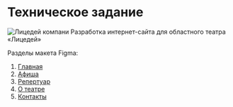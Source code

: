 # Техническое задание
![Лицедей компани](https://i.ibb.co/Kh4b4RT/logo.png)
Разработка интернет-сайта для областного театра «Лицедей»

Разделы макета Figma:
1. [Главная](https://www.figma.com/file/VsuJTnTU9YI7UKHY8473vV/Untitled?node-id=10%3A175)
2. [Афиша](https://www.figma.com/file/VsuJTnTU9YI7UKHY8473vV/Untitled?node-id=10%3A100)
3. [Репертуар](https://www.figma.com/file/VsuJTnTU9YI7UKHY8473vV/Untitled?node-id=11%3A195)
4. [О театре](https://www.figma.com/file/VsuJTnTU9YI7UKHY8473vV/Untitled?node-id=12%3A267)
5. [Контакты](https://www.figma.com/file/VsuJTnTU9YI7UKHY8473vV/Untitled?node-id=12%3A333)

